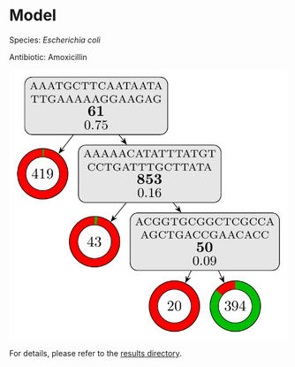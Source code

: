 
# Model

Species: *Escherichia coli*

Antibiotic: Amoxicillin

<a href="./model.pdf"><img src="./model.png" /></a>

For details, please refer to the [results directory](../../../../../results/cart_b/escherichia%20coli/amoxicillin/repeat_0/).

